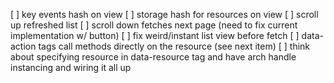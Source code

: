 [ ] key events hash on view
[ ] storage hash for resources on view
[ ] scroll up refreshed list
[ ] scroll down fetches next page (need to fix current implementation w/ button)
[ ] fix weird/instant list view before fetch
[ ] data-action tags call methods directly on the resource (see next item)
[ ] think about specifying resource in data-resource tag and have arch handle instancing and wiring it all up